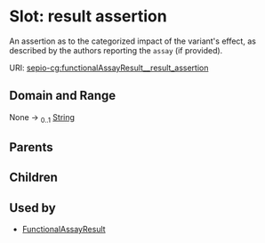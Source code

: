 
# Slot: result assertion


An assertion as to the categorized impact of the variant's effect, as described by the authors reporting the `assay` (if provided).

URI: [sepio-cg:functionalAssayResult__result_assertion](http://purl.obolibrary.org/obo/SEPIOCG_functionalAssayResult__result_assertion)


## Domain and Range

None &#8594;  <sub>0..1</sub> [String](types/String.md)

## Parents


## Children


## Used by

 * [FunctionalAssayResult](FunctionalAssayResult.md)
